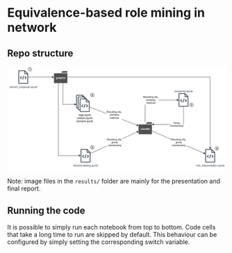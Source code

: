 # Equivalence-based role mining in network

## Repo structure

![File structure](file_struct.png)

Note: image files in the `results/` folder are mainly for the presentation and final report.

## Running the code

It is possible to simply run each notebook from top to bottom. Code cells that take a long time to run are skipped by default. This behaviour can be configured by simply setting the corresponding switch variable.
